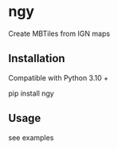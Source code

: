 # ngy
Create MBTiles from IGN maps

## Installation
Compatible with Python 3.10 +

pip install ngy

## Usage

see examples